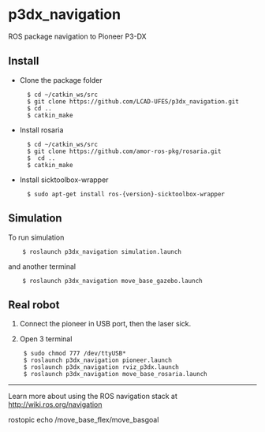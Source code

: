 # p3dx_navigation
ROS package navigation to Pioneer P3-DX

## Install
- Clone the package folder

		$ cd ~/catkin_ws/src
		$ git clone https://github.com/LCAD-UFES/p3dx_navigation.git
		$ cd ..
		$ catkin_make

- Install rosaria

		$ cd ~/catkin_ws/src
		$ git clone https://github.com/amor-ros-pkg/rosaria.git
		$  cd ..
		$ catkin_make

- Install sicktoolbox-wrapper

		$ sudo apt-get install ros-{version}-sicktoolbox-wrapper

## Simulation
To run simulation

		$ roslaunch p3dx_navigation simulation.launch

and another terminal

		$ roslaunch p3dx_navigation move_base_gazebo.launch

## Real robot
1. Connect the pioneer in USB port, then the laser sick.

2. Open 3 terminal

		$ sudo chmod 777 /dev/ttyUSB*
		$ roslaunch p3dx_navigation pioneer.launch
		$ roslaunch p3dx_navigation rviz_p3dx.launch
		$ roslaunch p3dx_navigation move_base_rosaria.launch

---

Learn more about using the ROS navigation stack at http://wiki.ros.org/navigation



rostopic echo /move_base_flex/move_basgoal
